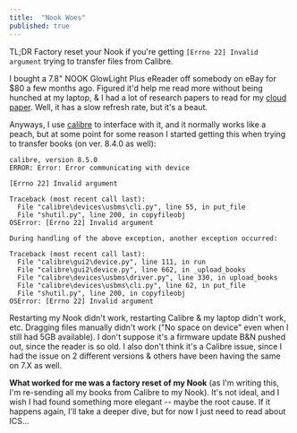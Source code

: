 ```yaml
---
title:  "Nook Woes"
published: true
---
```


TL;DR Factory reset your Nook if you're getting `[Errno 22] Invalid argument` trying to transfer files from Calibre.

I bought a 7.8" NOOK GlowLight Plus eReader off somebody on eBay for $80 a few months ago. Figured it'd help me read more without being hunched at my laptop, & I had a lot of research papers to read for my [cloud paper][cloud]. Well, it has a slow refresh rate, but it's a beaut.

Anyways, I use [calibre][calibre] to interface with it, and it normally works like a peach, but at some point for some reason I started getting this when trying to transfer books (on ver. 8.4.0 as well):

```
calibre, version 8.5.0
ERROR: Error: Error communicating with device

[Errno 22] Invalid argument

Traceback (most recent call last):
  File "calibre\devices\usbms\cli.py", line 55, in put_file
  File "shutil.py", line 200, in copyfileobj
OSError: [Errno 22] Invalid argument

During handling of the above exception, another exception occurred:

Traceback (most recent call last):
  File "calibre\gui2\device.py", line 111, in run
  File "calibre\gui2\device.py", line 662, in _upload_books
  File "calibre\devices\usbms\driver.py", line 330, in upload_books
  File "calibre\devices\usbms\cli.py", line 62, in put_file
  File "shutil.py", line 200, in copyfileobj
OSError: [Errno 22] Invalid argument
```

Restarting my Nook didn't work, restarting Calibre & my laptop didn't work, etc. Dragging files manually didn't work ("No space on device" even when I still had 5GB available). I don't suppose it's a firmware update B&N pushed out, since the reader is so old. I also don't think it's a Calibre issue, since I had the issue on 2 different versions & others have been having the same on 7.X as well. 

**What worked for me was a factory reset of my Nook** (as I'm writing this, I'm re-sending all my books from Calibre to my Nook). It's not ideal, and I wish I had found something more elegant -- maybe the root cause. If it happens again, I'll take a deeper dive, but for now I just need to read about ICS...

[cloud]: [https://legacv.github.io/rehosting]
[calibre]: [https://calibre-ebook.com/]